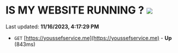 # IS MY WEBSITE RUNNING ? [![](https://img.shields.io/static/v1?label=Sponsor&message=%E2%9D%A4&logo=GitHub&color=%23fe8e86)](https://github.com/sponsors/<username>)

Last updated: **11/16/2023, 4:17:29 PM**

- `GET` [https://youssefservice.me](https://youssefservice.me) - **Up** (843ms)
